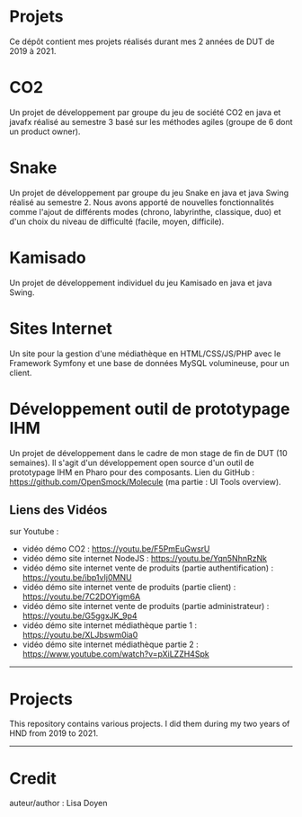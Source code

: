 # Projets

Ce dépôt contient mes projets réalisés durant mes 2 années de DUT de 2019 à 2021.

# CO2
Un projet de développement par groupe du jeu de société CO2 en java et javafx réalisé au semestre 3 basé sur les méthodes agiles (groupe de 6 dont un product owner).

# Snake
Un projet de développement par groupe du jeu Snake en java et java Swing réalisé au semestre 2. Nous avons apporté de nouvelles fonctionnalités comme l'ajout de différents modes (chrono, labyrinthe, classique, duo) et d'un choix du niveau de difficulté (facile, moyen, difficile).

# Kamisado 
Un projet de développement individuel du jeu Kamisado en java et java Swing.

# Sites Internet
Un site pour la gestion d'une médiathèque en HTML/CSS/JS/PHP avec le Framework Symfony et une base de données MySQL volumineuse, pour un client.

# Développement outil de prototypage IHM
Un projet de développement dans le cadre de mon stage de fin de DUT (10 semaines). Il s'agit d'un développement open source d'un outil de prototypage IHM en Pharo pour des composants.
Lien du GitHub : https://github.com/OpenSmock/Molecule (ma partie : UI Tools overview).

## Liens des Vidéos
sur Youtube :
- vidéo démo CO2 : https://youtu.be/F5PmEuGwsrU
- vidéo démo site internet NodeJS : https://youtu.be/Yqn5NhnRzNk
- vidéo démo site internet vente de produits (partie authentification) : https://youtu.be/ibp1vIj0MNU
- vidéo démo site internet vente de produits (partie client) : https://youtu.be/7C2DOYigm6A
- vidéo démo site internet vente de produits (partie administrateur) : https://youtu.be/G5ggxJK_9p4
- vidéo démo site internet médiathèque partie 1 : https://youtu.be/XLJbswm0ia0
- vidéo démo site internet médiathèque partie 2 : https://www.youtube.com/watch?v=pXiLZZH4Spk


---

# Projects

This repository contains various projects. I did them during my two years of HND from 2019 to 2021. 

---

# Credit

auteur/author : Lisa Doyen
